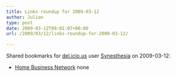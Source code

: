 ```yaml
---
title: Links roundup for 2009-03-12
author: Julian
type: post
date: 2009-03-12T09:01:07+00:00
url: /2009/03/12/links-roundup-for-2009-03-12/

---
```

Shared bookmarks for [del.icio.us][1] user [Synesthesia][2] on 2009-03-12:

  * [Home Business Network][3] 
    none</li> </ul>

 [1]: http://del.icio.us/
 [2]: http://del.icio.us/synesthesia
 [3]: http://www.homebusinessnetwork.co.uk/